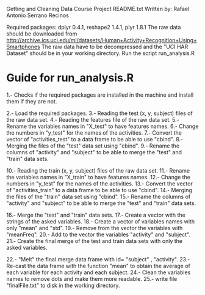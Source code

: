 Getting and Cleaning Data Course Project
README.txt
Written by: Rafael Antonio Serrano Recinos

Required packages: dplyr 0.4.1, reshape2 1.4.1, plyr 1.8.1
The raw data should be downloaded from
 http://archive.ics.uci.edu/ml/datasets/Human+Activity+Recognition+Using+Smartphones 
The raw data have to be decompressed and the "UCI HAR Dataset" should be in your working directory.
Run the script run_analysis.R


Guide for run_analysis.R
=========================
1.- Checks if the required packages are installed in the machine and install them if they are not.

2.- Load the required packages.
3.- Reading the test (x, y, subject) files of the raw data set.
4.- Reading the features file of the raw data set.
5.- Rename the variables names in "X_test" to have features names.
6.- Change the numbers in "y_test" for the names of the activities.
7.- Convert the vector of "activities_test" to a data frame to be able to use "cbind".
8.- Merging the files of the "test" data set using "cbind".
9.- Rename the columns of "activity" and "subject" to be able to merge the "test" and "train" data sets.

10.- Reading the train (x, y, subject) files of the raw data set.
11.- Rename the variables names in "X_train" to have features names.
12.- Change the numbers in "y_test" for the names of the activities.
13.- Convert the vector of "activities_train" to a data frame to be able to use "cbind".
14.- Merging the files of the "train" data set using "cbind".
15.- Rename the columns of "activity" and "subject" to be able to merge the "test" and "train" data sets.

16.- Merge the "test" and "train" data sets.
17.- Create a vector with the strings of the asked variables.
18.- Create a vector of variables names with only "mean" and "std".
19.- Remove from the vector the variables with "meanFreq".
20.- Add to the vector the variables "activity" and "subject".  
21.- Create the final merge of the test and train data sets with only the asked variables.

22.- "Melt" the final merge data frame with id= "subject" , "activity".
23.- Re-cast the data frame with the function "mean" to obtain the average of each variable for each activity and each subject.
24.- Clean the variables names to remove dots and make them more readable.
25.- write file "finalFile.txt" to disk in the working directory.


